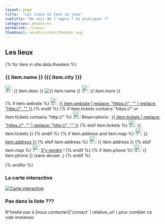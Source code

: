 ```yaml
---
layout: page
title:  "Les lieux où tout se joue"
subtitle: "Où voir de l'impro ? Où pratiquer ?"
categories: annuaires
permalink: /lieux/
thumbnail: assets/icons/theater.svg
---
```


## Les lieux

{% for item in site.data.theaters %}
### {{ item.name }} ({{ item.city }})
<img src="{{ 'assets/icons/notes.svg' | relative_url }}" width="24" alt="C'est quoi ?">
{{ item.desc }}

<img src="{{ site.baseurl }}/assets/images/theaters/{{ item.img }}" alt="{{ item.name }}">

<img src="{{ 'assets/icons/more.svg' | relative_url }}" width="24" alt="En savoir plus ...">
<i>{{ item.more }}</i>

{% if item.website %}
<img src="{{ 'assets/icons/web.svg' | relative_url }}" width="24" alt="Site web">
<a href= '{{ item.website }}' target="_blank">{{ item.website | replace: "https://", ""  | replace: "http://", "" }}</a>
{% endif %}
{% if item.tickets contains "https://" or item.tickets contains "http://" %}
<img src="{{ 'assets/icons/tickets.svg' | relative_url }}" width="24" alt="Billetterie">
Réservations : <a href='{{ item.tickets }}' target="_blank">{{ item.tickets | replace: "https://", ""  | replace: "http://", "" }}</a>
{% elsif item.tickets %}
<img src="{{ 'assets/icons/tickets.svg' | relative_url }}" width="24" alt="Billetterie">
{{ item.tickets }}
{% endif %}
{% if item.address and item.map %}
<img src="{{ 'assets/icons/address-marker.svg' | relative_url }}" width="24" alt="Adresse">
<a href='{{ item.map }}' target="_blank">{{ item.address }}</a>
{% elsif item.address %}
<img src="{{ 'assets/icons/address-marker.svg' | relative_url }}" width="24" alt="Adresse">
{{ item.address }}
{% elsif item.map %}
<img src="{{ 'assets/icons/address-marker.svg' | relative_url }}" width="24" alt="Localisation">
<a href='{{ item.map }}' target="_blank">S'y rendre</a> !
{% endif %}
{% if item.phone %}
<img src="{{ 'assets/icons/phone.svg' | relative_url }}" width="24" alt="Téléphone">
{{ item.phone }} (sans abuser ;)
{% endif %}

{% endfor %}

### La carte interactive
<a href='https://goo.gl/maps/ccHyyk1zZEEi2yGH9' target="_blank"><img src="{{ 'assets/images/carte-interactive.png' | relative_url }}" alt="Carte interactive"></a>

### Pas dans la liste ???
N'hésite pas à [nous contacter]('contact'  | relative_url ) pour combler ce vide immense.
